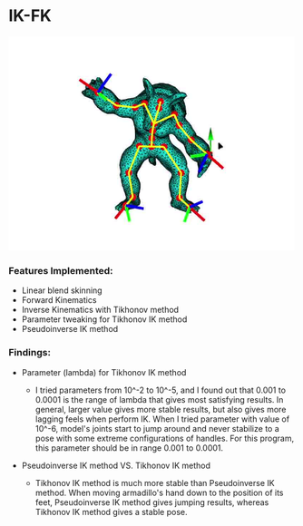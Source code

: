 # IK-FK

![Screenshot](Recording/067.jpeg)

### Features Implemented:
- Linear blend skinning
- Forward Kinematics
- Inverse Kinematics with Tikhonov method
- Parameter tweaking for Tikhonov IK method
- Pseudoinverse IK method

### Findings:
- Parameter (lambda) for Tikhonov IK method
    - I tried parameters from 10^-2 to 10^-5, and I found out that 0.001 to 0.0001 is the range of lambda that gives most satisfying results. In general, larger value gives more stable results, but also gives more lagging feels when perform IK. When I tried parameter with value of 10^-6, model's joints start to jump around and never stabilize to a pose with some extreme configurations of handles. For this program, this parameter should be in range 0.001 to 0.0001.

- Pseudoinverse IK method VS. Tikhonov IK method
    - Tikhonov IK method is much more stable than Pseudoinverse IK method. When moving armadillo's hand down to the position of its feet, Pseudoinverse IK method gives jumping results, whereas Tikhonov IK method gives a stable pose.

